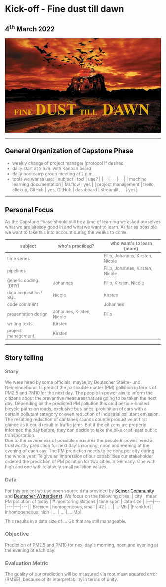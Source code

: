 # Kick-off - Fine dust till dawn
$4^{\textrm{th}}$ March 2022
---

![mlflow workflow](../images/fine_dust_till_dawn.jpg)



---
## <span style="color:black"> __General Organization of Capstone Phase__ </span>
<span style="color:grey">

* weekly change of project manager (protocol if desired)
* daily start at 9 a.m. with Kanban board
* daily bootcamp group meeting at 2 p.m.
* tools we wanna use:
    | subject | tool | use? |
    |---|---|---|
    | machine learning documentation | MLflow | yes |
    | project management | trello, clickup, GitHub | yes, GitHub
    | dashboard | streamlit, ... | yes|

---
## <span style="color:black"> __Personal Focus__ </span>
<span style="color:grey">
As the Capstone Phase should still be a time of learning we asked ourselves what we are already good in and what we want to learn. As far as possible we want to take this into account during the weeks to come.

| subject | who's practiced? | who want's to learn (more) |
|---|---|---|
time series | | Filip, Johannes, Kirsten, Nicole |
pipelines | | Filip, Johannes, Kirsten, Nicole |
generic coding (DRY) | Johannes | Filip, Kirsten, Nicole |
data acquisition / SQL | Nicole | Kirsten |
code comment |  | Johannes | |
presentation design | Johannes, Kirsten, Nicole | Filip |
writing texts | Kirsten | | 
project management | Kirsten | | 





---
## <span style="color:black"> __Story telling__ </span>
<span style="color:grey">

### __Story__
We were hired by some officials, maybe by Deutscher Städte- und Gemeindebund, to predict the particulate matter (PM) pollution in terms of PM2.5 and PM10 for the next day. The people in power aim to inform the citizens about the preventive measures that are going to be taken the next day. Depending on the predicted PM pollution this cold be time-limited bicycle paths on roads, exclusive bus lanes, prohibition of cars with a certain pollutant category or even reduction of industrial pollutant emission. <br>
The resulting reduction of car lanes sounds counterproductive at first glance as it could result in traffic jams. But if the citizens are properly informed the day before, they can decide to take the bike or at least public transportation.<br>
Due to the severeness of possible measures the people in power need a trustworthy prediction for next day's morning, noon and evening at the evening of each day.  The PM prediction needs to be done per city during the whole year. To give an impression of our capabilities our stakeholder ordered the prediction of PM pollution for two cities in Germany. One with high and one with relatively small pollution values.

### __Data__
For this project we use open source data provided by [Sensor Community](https://sensor.community/en/) and [Deutscher Wetterdienst](https://opendata.dwd.de/climate_environment/CDC/observations_germany/). We focus on the following cities:
| city | mean PM pollution of today | # monitoring stations | time span | data size |
|---|---|---|---|---|
| Bremen | homogeneous, small | 42 | ... | ... Mb |
|Frankfurt | inhomogeneous, high | ... | ... | ... Mb|

This results in a data size of ... Gb that are still manageable.

### __Objective__
Prediction of PM2.5 and PM10 for next day's morning, noon and evening at the evening of each day.

### __Evaluation Metric__
The quality of our prediction will be measured via root mean squared error (RMSE), because of its interpretability in terms of unity.
